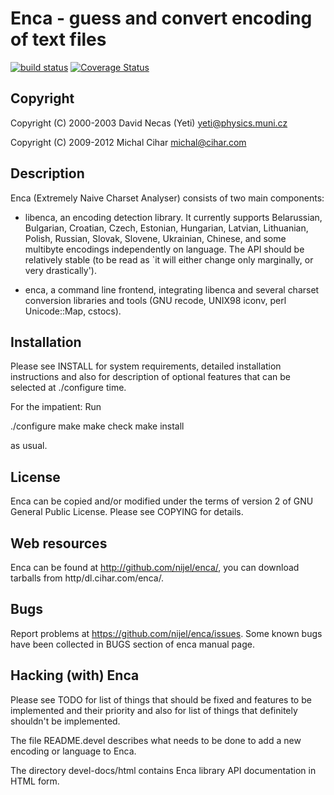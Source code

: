 # Enca - guess and convert encoding of text files

[![build status](https://secure.travis-ci.org/nijel/enca.png)](https://travis-ci.org/nijel/enca)
[![Coverage Status](https://coveralls.io/repos/nijel/enca/badge.png?branch=master)](https://coveralls.io/r/nijel/enca?branch=master)

## Copyright 

Copyright (C) 2000-2003 David Necas (Yeti) <yeti@physics.muni.cz>

Copyright (C) 2009-2012 Michal Cihar <michal@cihar.com>

## Description

Enca (Extremely Naive Charset Analyser) consists of two main components:

  * libenca, an encoding detection library.  It currently supports
    Belarussian, Bulgarian, Croatian, Czech, Estonian, Hungarian, Latvian,
    Lithuanian, Polish, Russian, Slovak, Slovene, Ukrainian, Chinese, and
    some multibyte encodings independently on language.  The API should be
    relatively stable (to be read as `it will either change only
    marginally, or very drastically').

  * enca, a command line frontend, integrating libenca and several
    charset conversion libraries and tools (GNU recode, UNIX98 iconv,
    perl Unicode::Map, cstocs).


## Installation

Please see INSTALL for system requirements, detailed installation
instructions and also for description of optional features that can
be selected at ./configure time.

For the impatient: Run

   ./configure
   make
   make check
   make install

as usual.


## License

Enca can be copied and/or modified under the terms of version 2 of
GNU General Public License.  Please see COPYING for details.


## Web resources

Enca can be found at http://github.com/nijel/enca/, you can download 
tarballs from http/dl.cihar.com/enca/.


## Bugs

Report problems at <https://github.com/nijel/enca/issues>. Some known bugs have
been collected in BUGS section of enca manual page.


## Hacking (with) Enca

Please see TODO for list of things that should be fixed and features to
be implemented and their priority and also for list of things that
definitely shouldn't be implemented.

The file README.devel describes what needs to be done to add a new
encoding or language to Enca.

The directory devel-docs/html contains Enca library API documentation in
HTML form.
